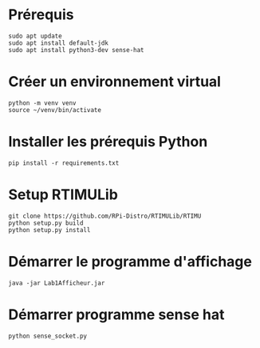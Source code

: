 # Prérequis
    sudo apt update
    sudo apt install default-jdk
    sudo apt install python3-dev sense-hat
    
# Créer un environnement virtual
    python -m venv venv
    source ~/venv/bin/activate

# Installer les prérequis Python
    pip install -r requirements.txt

# Setup RTIMULib
    git clone https://github.com/RPi-Distro/RTIMULib/RTIMU
    python setup.py build
    python setup.py install

# Démarrer le programme d'affichage
    java -jar Lab1Afficheur.jar

# Démarrer programme sense hat
    python sense_socket.py

